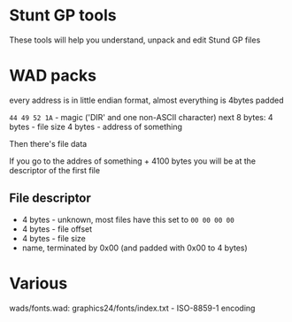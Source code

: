 Stunt GP tools
==
These tools will help you understand, unpack and edit Stund GP files

# WAD packs
every address is in little endian format, almost everything is 4bytes padded

`44 49 52 1A` - magic ('DIR' and one non-ASCII character)
next 8 bytes:
4 bytes - file size
4 bytes - address of something

Then there's file data

If you go to the addres of something + 4100 bytes you will be at the descriptor of the first file

## File descriptor

* 4 bytes - unknown, most files have this set to `00 00 00 00`
* 4 bytes - file offset
* 4 bytes - file size
* name, terminated by 0x00 (and padded with 0x00 to 4 bytes)


# Various

wads/fonts.wad: graphics24/fonts/index.txt - ISO-8859-1 encoding